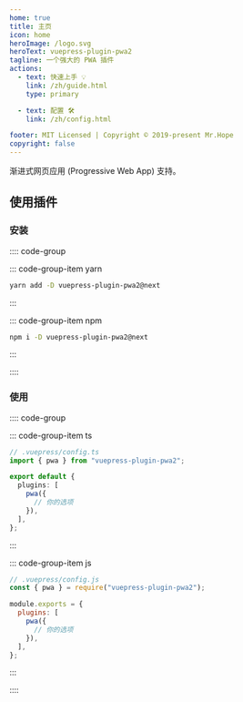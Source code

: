```yaml
---
home: true
title: 主页
icon: home
heroImage: /logo.svg
heroText: vuepress-plugin-pwa2
tagline: 一个强大的 PWA 插件
actions:
  - text: 快速上手 💡
    link: /zh/guide.html
    type: primary

  - text: 配置 🛠
    link: /zh/config.html

footer: MIT Licensed | Copyright © 2019-present Mr.Hope
copyright: false
---
```


渐进式网页应用 (Progressive Web App) 支持。

## 使用插件

### 安装

:::: code-group

::: code-group-item yarn

```bash
yarn add -D vuepress-plugin-pwa2@next
```

:::

::: code-group-item npm

```bash
npm i -D vuepress-plugin-pwa2@next
```

:::

::::

### 使用

:::: code-group

::: code-group-item ts

```ts
// .vuepress/config.ts
import { pwa } from "vuepress-plugin-pwa2";

export default {
  plugins: [
    pwa({
      // 你的选项
    }),
  ],
};
```

:::

::: code-group-item js

```js
// .vuepress/config.js
const { pwa } = require("vuepress-plugin-pwa2");

module.exports = {
  plugins: [
    pwa({
      // 你的选项
    }),
  ],
};
```

:::

::::

